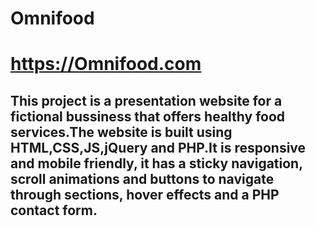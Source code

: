 # Omnifood
<a href="https://chrissscurry.github.io/Omnifood/"><h1>https://Omnifood.com</h1></a>

<h2>This project is a presentation website for a fictional bussiness that offers healthy food services.The website is built using HTML,CSS,JS,jQuery and PHP.It is responsive and mobile friendly, it has a sticky navigation, scroll animations and buttons to navigate through sections, hover effects and a PHP contact form.</h2>

